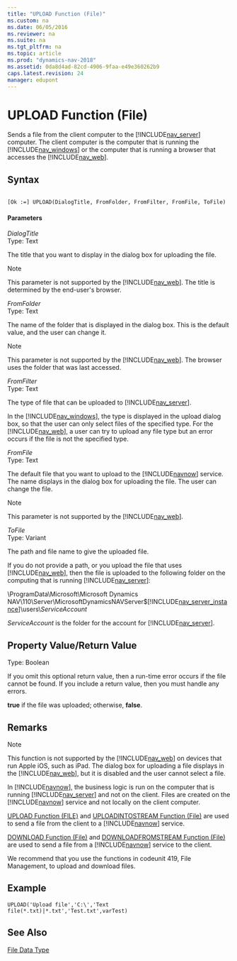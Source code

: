 ```yaml
---
title: "UPLOAD Function (File)"
ms.custom: na
ms.date: 06/05/2016
ms.reviewer: na
ms.suite: na
ms.tgt_pltfrm: na
ms.topic: article
ms.prod: "dynamics-nav-2018"
ms.assetid: 0da8d4ad-82cd-4906-9faa-e49e360262b9
caps.latest.revision: 24
manager: edupont
---
```

# UPLOAD Function (File)
Sends a file from the client computer to the [!INCLUDE[nav_server](includes/nav_server_md.md)] computer. The client computer is the computer that is running the [!INCLUDE[nav_windows](includes/nav_windows_md.md)] or the computer that is running a browser that accesses the [!INCLUDE[nav_web](includes/nav_web_md.md)].  
  
## Syntax  
  
```  
  
[Ok :=] UPLOAD(DialogTitle, FromFolder, FromFilter, FromFile, ToFile)  
```  
  
#### Parameters  
 *DialogTitle*  
 Type: Text  
  
 The title that you want to display in the dialog box for uploading the file.  
  
> [!NOTE]  
>  This parameter is not supported by the [!INCLUDE[nav_web](includes/nav_web_md.md)]. The title is determined by the end-user's browser.  
  
 *FromFolder*  
 Type: Text  
  
 The name of the folder that is displayed in the dialog box. This is the default value, and the user can change it.  
  
> [!NOTE]  
>  This parameter is not supported by the [!INCLUDE[nav_web](includes/nav_web_md.md)]. The browser uses the folder that was last accessed.  
  
 *FromFilter*  
 Type: Text  
  
 The type of file that can be uploaded to [!INCLUDE[nav_server](includes/nav_server_md.md)].  
  
 In the [!INCLUDE[nav_windows](includes/nav_windows_md.md)], the type is displayed in the upload dialog box, so that the user can only select files of the specified type. For the [!INCLUDE[nav_web](includes/nav_web_md.md)], a user can try to upload any file type but an error occurs if the file is not the specified type.  
  
 *FromFile*  
 Type: Text  
  
 The default file that you want to upload to the [!INCLUDE[navnow](includes/navnow_md.md)] service. The name displays in the dialog box for uploading the file. The user can change the file.  
  
> [!NOTE]  
>  This parameter is not supported by the [!INCLUDE[nav_web](includes/nav_web_md.md)].  
  
 *ToFile*  
 Type: Variant  
  
 The path and file name to give the uploaded file.  
  
 If you do not provide a path, or you upload the file that uses [!INCLUDE[nav_web](includes/nav_web_md.md)], then the file is uploaded to the following folder on the computing that is running [!INCLUDE[nav_server](includes/nav_server_md.md)]:  
  
 \\ProgramData\\Microsoft\\Microsoft Dynamics NAV\\110\\Server\\MicrosoftDynamicsNAVServer$[!INCLUDE[nav_server_instance](includes/nav_server_instance_md.md)]\\users\\*ServiceAccount*  
  
 *ServiceAccount* is the folder for the account for [!INCLUDE[nav_server](includes/nav_server_md.md)].  
  
## Property Value/Return Value  
 Type: Boolean  
  
 If you omit this optional return value, then a run-time error occurs if the file cannot be found. If you include a return value, then you must handle any errors.  
  
 **true** if the file was uploaded; otherwise, **false**.  
  
## Remarks  
  
> [!NOTE]  
>  This function is not supported by the [!INCLUDE[nav_web](includes/nav_web_md.md)] on devices that run Apple iOS, such as iPad. The dialog box for uploading a file displays in the [!INCLUDE[nav_web](includes/nav_web_md.md)], but it is disabled and the user cannot select a file.  
  
 In [!INCLUDE[navnow](includes/navnow_md.md)], the business logic is run on the computer that is running [!INCLUDE[nav_server](includes/nav_server_md.md)] and not on the client. Files are created on the [!INCLUDE[navnow](includes/navnow_md.md)] service and not locally on the client computer.  
  
 [UPLOAD Function \(FILE\)](UPLOAD-Function--File-.md) and [UPLOADINTOSTREAM Function \(File\)](UPLOADINTOSTREAM-Function--File-.md) are used to send a file from the client to a [!INCLUDE[navnow](includes/navnow_md.md)] service.  
  
 [DOWNLOAD Function \(File\)](DOWNLOAD-Function--File-.md) and [DOWNLOADFROMSTREAM Function \(File\)](DOWNLOADFROMSTREAM-Function--File-.md) are used to send a file from a [!INCLUDE[navnow](includes/navnow_md.md)] service to the client.  
  
 We recommend that you use the functions in codeunit 419, File Management, to upload and download files.  
  
## Example  
  
```  
UPLOAD('Upload file','C:\','Text file(*.txt)|*.txt','Test.txt',varTest)  
```  
  
## See Also  
 [File Data Type](File-Data-Type.md)